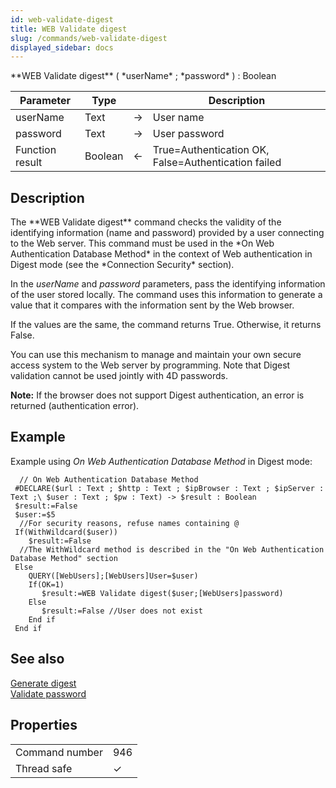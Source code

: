 ```yaml
---
id: web-validate-digest
title: WEB Validate digest
slug: /commands/web-validate-digest
displayed_sidebar: docs
---
```


<!--REF #_command_.WEB Validate digest.Syntax-->**WEB Validate digest** ( *userName* ; *password* ) : Boolean<!-- END REF-->
<!--REF #_command_.WEB Validate digest.Params-->
| Parameter | Type |  | Description |
| --- | --- | --- | --- |
| userName | Text | &#8594;  | User name |
| password | Text | &#8594;  | User password |
| Function result | Boolean | &#8592; | True=Authentication OK, False=Authentication failed |

<!-- END REF-->

## Description 

<!--REF #_command_.WEB Validate digest.Summary-->The **WEB Validate digest** command checks the validity of the identifying information (name and password) provided by a user connecting to the Web server.<!-- END REF--> This command must be used in the *On Web Authentication Database Method* in the context of Web authentication in Digest mode (see the *Connection Security* section). 

In the *userName* and *password* parameters, pass the identifying information of the user stored locally. The command uses this information to generate a value that it compares with the information sent by the Web browser.

If the values are the same, the command returns True. Otherwise, it returns False.

You can use this mechanism to manage and maintain your own secure access system to the Web server by programming. Note that Digest validation cannot be used jointly with 4D passwords.

**Note:** If the browser does not support Digest authentication, an error is returned (authentication error).

## Example 

Example using *On Web Authentication Database Method* in Digest mode:

```4d
  // On Web Authentication Database Method
 #DECLARE($url : Text ; $http : Text ; $ipBrowser : Text ; $ipServer : Text ;\ $user : Text ; $pw : Text) -> $result : Boolean
 $result:=False
 $user:=$5
  //For security reasons, refuse names containing @
 If(WithWildcard($user))
    $result:=False
  //The WithWildcard method is described in the "On Web Authentication Database Method" section
 Else
    QUERY([WebUsers];[WebUsers]User=$user)
    If(OK=1)
       $result:=WEB Validate digest($user;[WebUsers]password)
    Else
       $result:=False //User does not exist
    End if
 End if
```

## See also 

[Generate digest](generate-digest.md)  
[Validate password](validate-password.md)  

## Properties

|  |  |
| --- | --- |
| Command number | 946 |
| Thread safe | &check; |


